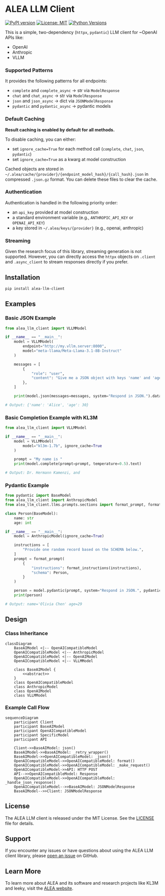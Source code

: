 # ALEA LLM Client

[![PyPI version](https://badge.fury.io/py/alea-llm-client.svg)](https://badge.fury.io/py/alea-llm-client)
[![License: MIT](https://img.shields.io/badge/License-MIT-yellow.svg)](https://opensource.org/licenses/MIT)
[![Python Versions](https://img.shields.io/pypi/pyversions/alea-llm-client.svg)](https://pypi.org/project/alea-llm-client/)

This is a simple, two-dependency (`httpx`, `pydantic`) LLM client for ~OpenAI APIs like:
 * OpenAI
 * Anthropic
 * VLLM

### Supported Patterns

It provides the following patterns for all endpoints:
 * `complete` and `complete_async` -> str via `ModelResponse`
 * `chat` and `chat_async` -> str via `ModelResponse`
 * `json` and `json_async` -> dict via `JSONModelResponse`
 * `pydantic` and `pydantic_async` -> pydantic models

### Default Caching

**Result caching is enabled by default for all methods.**

To disable caching, you can either:
  * set `ignore_cache=True` for each method call (`complete`, `chat`, `json`, `pydantic`)
  * set `ignore_cache=True` as a kwarg at model construction

Cached objects are stored in `~/.alea/cache/{provider}/{endpoint_model_hash}/{call_hash}.json`
in compressed `.json.gz` format.  You can delete these files to clear the cache.

### Authentication

Authentication is handled in the following priority order:
 * an `api_key` provided at model construction
 * a standard environment variable (e.g., `ANTHROPIC_API_KEY` or `OPENAI_API_KEY`)
 * a key stored in `~/.alea/keys/{provider}` (e.g., openai, anthropic)

### Streaming

Given the research focus of this library, streaming generation is not supported.  However,
you can directly access the `httpx` objects on `.client` and `.async_client` to stream responses
directly if you prefer.

## Installation

```bash
pip install alea-llm-client
```

## Examples


### Basic JSON Example

```python
from alea_llm_client import VLLMModel

if __name__ == "__main__":
    model = VLLMModel(
        endpoint="http://my.vllm.server:8000",
        model="meta-llama/Meta-Llama-3.1-8B-Instruct"
    )

    messages = [
        {
            "role": "user",
            "content": "Give me a JSON object with keys 'name' and 'age' for a person named Alice who is 30 years old.",
        },
    ]

    print(model.json(messages=messages, system="Respond in JSON.").data)

# Output: {'name': 'Alice', 'age': 30}
```

### Basic Completion Example with KL3M

```python
from alea_llm_client import VLLMModel

if __name__ == "__main__":
    model = VLLMModel(
        model="kl3m-1.7b", ignore_cache=True
    )

    prompt = "My name is "
    print(model.complete(prompt=prompt, temperature=0.5).text)

# Output: Dr. Hermann Kamenzi, and
```

### Pydantic Example
```python
from pydantic import BaseModel
from alea_llm_client import AnthropicModel
from alea_llm_client.llms.prompts.sections import format_prompt, format_instructions

class Person(BaseModel):
    name: str
    age: int

if __name__ == "__main__":
    model = AnthropicModel(ignore_cache=True)

    instructions = [
        "Provide one random record based on the SCHEMA below.",
    ]
    prompt = format_prompt(
        {
            "instructions": format_instructions(instructions),
            "schema": Person,
        }
    )

    person = model.pydantic(prompt, system="Respond in JSON.", pydantic_model=Person)
    print(person)

# Output: name='Olivia Chen' age=29
```


## Design

### Class Inheritance

```mermaid
classDiagram
    BaseAIModel <|-- OpenAICompatibleModel
    OpenAICompatibleModel <|-- AnthropicModel
    OpenAICompatibleModel <|-- OpenAIModel
    OpenAICompatibleModel <|-- VLLMModel

    class BaseAIModel {
        <<abstract>>
    }
    class OpenAICompatibleModel
    class AnthropicModel
    class OpenAIModel
    class VLLMModel
```

### Example Call Flow

```mermaid
sequenceDiagram
    participant Client
    participant BaseAIModel
    participant OpenAICompatibleModel
    participant SpecificModel
    participant API

    Client->>BaseAIModel: json()
    BaseAIModel->>BaseAIModel: _retry_wrapper()
    BaseAIModel->>OpenAICompatibleModel: _json()
    OpenAICompatibleModel->>OpenAICompatibleModel: format()
    OpenAICompatibleModel->>OpenAICompatibleModel: _make_request()
    OpenAICompatibleModel->>API: HTTP POST
    API-->>OpenAICompatibleModel: Response
    OpenAICompatibleModel->>OpenAICompatibleModel: _handle_json_response()
    OpenAICompatibleModel-->>BaseAIModel: JSONModelResponse
    BaseAIModel-->>Client: JSONModelResponse
```

## License

The ALEA LLM client is released under the MIT License. See the [LICENSE](LICENSE) file for details.

## Support

If you encounter any issues or have questions about using the ALEA LLM client library, please [open an issue](https://github.com/alea-institute/alea-llm-client/issues) on GitHub.

## Learn More

To learn more about ALEA and its software and research projects like KL3M and leeky, visit the [ALEA website](https://aleainstitute.ai/).
